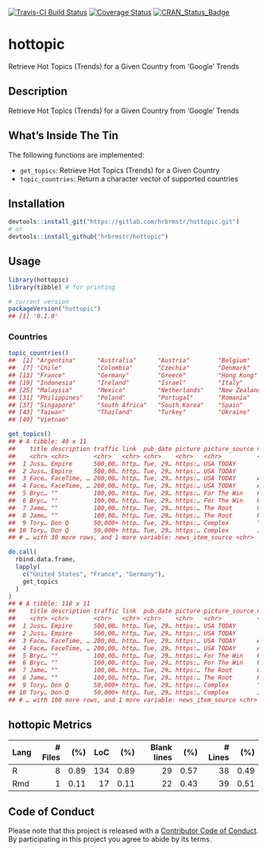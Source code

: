 
[![Travis-CI Build
Status](https://travis-ci.org/hrbrmstr/hottopic.svg?branch=master)](https://travis-ci.org/hrbrmstr/hottopic)
[![Coverage
Status](https://codecov.io/gh/hrbrmstr/hottopic/branch/master/graph/badge.svg)](https://codecov.io/gh/hrbrmstr/hottopic)
[![CRAN\_Status\_Badge](http://www.r-pkg.org/badges/version/hottopic)](https://cran.r-project.org/package=hottopic)

# hottopic

Retrieve Hot Topics (Trends) for a Given Country from ‘Google’ Trends

## Description

Retrieve Hot Topics (Trends) for a Given Country from ‘Google’ Trends

## What’s Inside The Tin

The following functions are implemented:

  - `get_topics`: Retrieve Hot Topics (Trends) for a Given Country
  - `topic_countries`: Return a character vector of supported countries

## Installation

``` r
devtools::install_git("https://gitlab.com/hrbrmstr/hottopic.git")
# or
devtools::install_github("hrbrmstr/hottopic")
```

## Usage

``` r
library(hottopic)
library(tibble) # for printing

# current version
packageVersion("hottopic")
## [1] '0.1.0'
```

### Countries

``` r
topic_countries()
##  [1] "Argentina"      "Australia"      "Austria"        "Belgium"        "Brazil"         "Canada"        
##  [7] "Chile"          "Colombia"       "Czechia"        "Denmark"        "Egypt"          "Finland"       
## [13] "France"         "Germany"        "Greece"         "Hong Kong"      "Hungary"        "India"         
## [19] "Indonesia"      "Ireland"        "Israel"         "Italy"          "Japan"          "Kenya"         
## [25] "Malaysia"       "Mexico"         "Netherlands"    "New Zealand"    "Nigeria"        "Norway"        
## [31] "Philippines"    "Poland"         "Portugal"       "Romania"        "Russia"         "Saudi Arabia"  
## [37] "Singapore"      "South Africa"   "South Korea"    "Spain"          "Sweden"         "Switzerland"   
## [43] "Taiwan"         "Thailand"       "Turkey"         "Ukraine"        "United Kingdom" "United States" 
## [49] "Vietnam"
```

``` r
get_topics()
## # A tibble: 40 x 11
##    title description traffic link  pub_date picture picture_source news_item_title news_item_snipp… news_item_url
##    <chr> <chr>       <chr>   <chr> <chr>    <chr>   <chr>          <chr>           <chr>            <chr>        
##  1 Juss… Empire      500,00… http… Tue, 29… https:… USA TODAY      'Empire' star … "\"Empire\" sta… https://www.…
##  2 Juss… Empire      500,00… http… Tue, 29… https:… USA TODAY      'Empire' star … "\"Empire\" act… https://www.…
##  3 Face… FaceTime, … 200,00… http… Tue, 29… https:… USA TODAY      A 14-year-old … Apple's Group F… https://www.…
##  4 Face… FaceTime, … 200,00… http… Tue, 29… https:… USA TODAY      Apple Takes Dr… But a bug affli… https://www.…
##  5 Bryc… ""          100,00… http… Tue, 29… https:… For The Win    Fans think an … The Major Leagu… https://ftw.…
##  6 Bryc… ""          100,00… http… Tue, 29… https:… For The Win    Report: Bryce … The Bryce Harpe… https://247s…
##  7 Jame… ""          100,00… http… Tue, 29… https:… The Root       Grammy-Winning… The music indus… https://theg…
##  8 Jame… ""          100,00… http… Tue, 29… https:… The Root       R&B Star James… James Ingram, o… https://vari…
##  9 Tory… Don Q       50,000+ http… Tue, 29… https:… Complex        "Don Q Goes in… "Late Monday, Q… https://www.…
## 10 Tory… Don Q       50,000+ http… Tue, 29… https:… Complex        JID Accepts To… "After unleashi… https://www.…
## # … with 30 more rows, and 1 more variable: news_item_source <chr>
```

``` r
do.call(
  rbind.data.frame,
  lapply(
    c("United States", "France", "Germany"),
    get_topics
  )
)
## # A tibble: 118 x 11
##    title description traffic link  pub_date picture picture_source news_item_title news_item_snipp… news_item_url
##    <chr> <chr>       <chr>   <chr> <chr>    <chr>   <chr>          <chr>           <chr>            <chr>        
##  1 Juss… Empire      500,00… http… Tue, 29… https:… USA TODAY      'Empire' star … "\"Empire\" sta… https://www.…
##  2 Juss… Empire      500,00… http… Tue, 29… https:… USA TODAY      'Empire' star … "\"Empire\" act… https://www.…
##  3 Face… FaceTime, … 200,00… http… Tue, 29… https:… USA TODAY      A 14-year-old … Apple's Group F… https://www.…
##  4 Face… FaceTime, … 200,00… http… Tue, 29… https:… USA TODAY      Apple Takes Dr… But a bug affli… https://www.…
##  5 Bryc… ""          100,00… http… Tue, 29… https:… For The Win    Fans think an … The Major Leagu… https://ftw.…
##  6 Bryc… ""          100,00… http… Tue, 29… https:… For The Win    Report: Bryce … The Bryce Harpe… https://247s…
##  7 Jame… ""          100,00… http… Tue, 29… https:… The Root       Grammy-Winning… The music indus… https://theg…
##  8 Jame… ""          100,00… http… Tue, 29… https:… The Root       R&B Star James… James Ingram, o… https://vari…
##  9 Tory… Don Q       50,000+ http… Tue, 29… https:… Complex        "Don Q Goes in… "Late Monday, Q… https://www.…
## 10 Tory… Don Q       50,000+ http… Tue, 29… https:… Complex        JID Accepts To… "After unleashi… https://www.…
## # … with 108 more rows, and 1 more variable: news_item_source <chr>
```

## hottopic Metrics

| Lang | \# Files |  (%) | LoC |  (%) | Blank lines |  (%) | \# Lines |  (%) |
| :--- | -------: | ---: | --: | ---: | ----------: | ---: | -------: | ---: |
| R    |        8 | 0.89 | 134 | 0.89 |          29 | 0.57 |       38 | 0.49 |
| Rmd  |        1 | 0.11 |  17 | 0.11 |          22 | 0.43 |       39 | 0.51 |

## Code of Conduct

Please note that this project is released with a [Contributor Code of
Conduct](CONDUCT.md). By participating in this project you agree to
abide by its terms.
